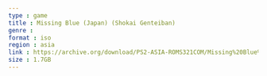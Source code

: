 ```yaml
---
type : game
title : Missing Blue (Japan) (Shokai Genteiban)
genre : 
format : iso
region : asia
link : https://archive.org/download/PS2-ASIA-ROMS321COM/Missing%20Blue%20%28Japan%29%20%28Shokai%20Genteiban%29.7z
size : 1.7GB
---
```

